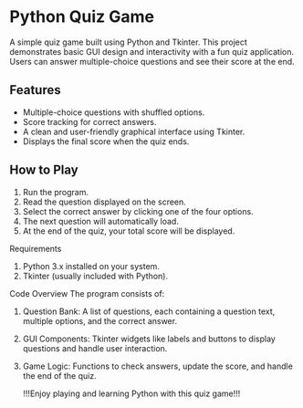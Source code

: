 # Python Quiz Game

A simple quiz game built using Python and Tkinter. This project demonstrates basic GUI design and interactivity with a fun quiz application. Users can answer multiple-choice questions and see their score at the end.

## Features

- Multiple-choice questions with shuffled options.
- Score tracking for correct answers.
- A clean and user-friendly graphical interface using Tkinter.
- Displays the final score when the quiz ends.

## How to Play

1. Run the program.
2. Read the question displayed on the screen.
3. Select the correct answer by clicking one of the four options.
4. The next question will automatically load.
5. At the end of the quiz, your total score will be displayed.

Requirements
1. Python 3.x installed on your system.
2. Tkinter (usually included with Python).

Code Overview
The program consists of:

1. Question Bank: A list of questions, each containing a question text, multiple options, and the correct answer.
2. GUI Components: Tkinter widgets like labels and buttons to display questions and handle user interaction.
3. Game Logic: Functions to check answers, update the score, and handle the end of the quiz.

    !!!Enjoy playing and learning Python with this quiz game!!!